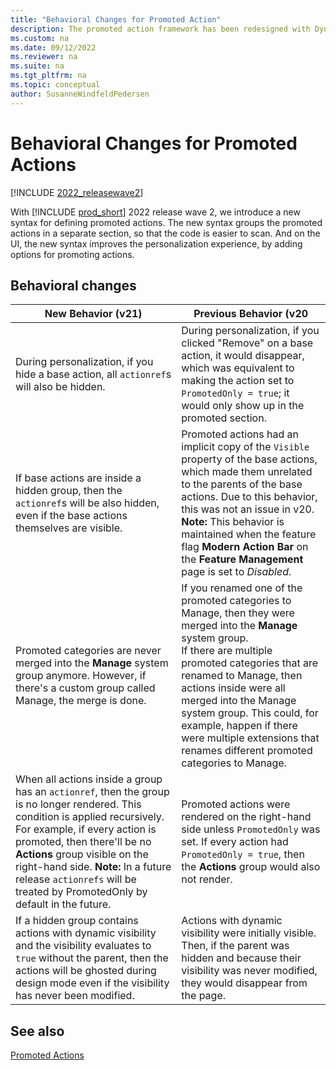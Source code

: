 ```yaml
---
title: "Behavioral Changes for Promoted Action"
description: The promoted action framework has been redesigned with Dynamics 365 Business Central 2022 release wave 2. 
ms.custom: na
ms.date: 09/12/2022
ms.reviewer: na
ms.suite: na
ms.tgt_pltfrm: na
ms.topic: conceptual
author: SusanneWindfeldPedersen
--- 
```


# Behavioral Changes for Promoted Actions

[!INCLUDE [2022_releasewave2](../includes/2022_releasewave2.md)]

With [!INCLUDE [prod_short](includes/prod_short.md)] 2022 release wave 2, we introduce a new syntax for defining promoted actions. The new syntax groups the promoted actions in a separate section, so that the code is easier to scan. And on the UI, the new syntax improves the personalization experience, by adding options for promoting actions. 

## Behavioral changes 

|New Behavior (v21)| Previous Behavior (v20|
|------------------|------------------------|
|During personalization, if you hide a base action, all `actionref`s will also be hidden. | During personalization, if you clicked "Remove" on a base action, it would disappear, which was equivalent to making the action set to `PromotedOnly = true`; it would only show up in the promoted section. |
|If base actions are inside a hidden group, then the `actionref`s will be also hidden, even if the base actions themselves are visible. |Promoted actions had an implicit copy of the `Visible` property of the base actions, which made them unrelated to the parents of the base actions. Due to this behavior, this was not an issue in v20.<br>**Note:** This behavior is maintained when the feature flag **Modern Action Bar** on the **Feature Management** page is set to *Disabled*.  |
| Promoted categories are never merged into the **Manage** system group anymore. However, if there's a custom group called Manage, the merge is done.| If you renamed one of the promoted categories to Manage, then they were merged into the **Manage** system group.<br>If there are multiple promoted categories that are renamed to Manage, then actions inside were all merged into the Manage system group. This could, for example, happen if there were multiple extensions that renames different promoted categories to Manage.|
|When all actions inside a group has an `actionref`, then the group is no longer rendered. This condition is applied recursively. For example, if every action is promoted, then there'll be no **Actions** group visible on the right-hand side. **Note:** In a future release `actionrefs` will be treated by PromotedOnly by default in the future.|Promoted actions were rendered on the right-hand side unless `PromotedOnly` was set. If every action had `PromotedOnly = true`, then the **Actions** group would also not render.|
|If a hidden group contains actions with dynamic visibility and the visibility evaluates to `true` without the parent, then the actions will be ghosted during design mode even if the visibility has never been modified.| Actions with dynamic visibility were initially visible. Then, if the parent was hidden and because their visibility was never modified, they would disappear from the page.|


## See also

[Promoted Actions](devenv-promoted-actions.md)  
